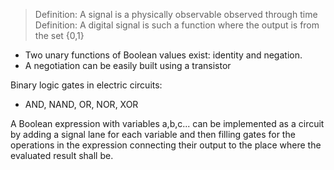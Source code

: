 
> Definition: A signal is a physically observable observed through time
> Definition: A digital signal is such a function where the output is from the set {0,1}

- Two unary functions of Boolean values exist: identity and negation.
- A negotiation can be easily built using a transistor

Binary logic gates in electric circuits:
- AND, NAND, OR, NOR, XOR

A Boolean expression with variables a,b,c... can be implemented as a circuit by adding a signal lane for each variable and then filling gates for the operations in the expression connecting their output to the place where the evaluated result shall be.